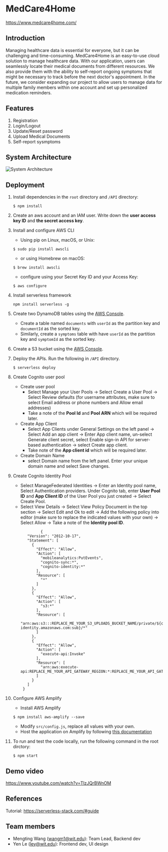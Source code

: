 # MedCare4Home

https://www.medcare4home.com/

## Introduction

Managing healthcare data is essential for everyone, but it can be challenging and time-consuming. MedCare4Home is an easy-to-use cloud solution to manage healthcare data. With our application, users can seamlessly locate their medical documents from different resources. We also provide them with the ability to self-report ongoing symptoms that might be necessary to track before the next doctor's appointment. In the future, we consider expanding our project to allow users to manage data for multiple family members within one account and set up personalized medication reminders. 

## Features
1. Registration
2. Login/Logout
3. Update/Reset password
4. Upload Medical Documents
5. Self-report sysmptoms

## System Architecture
![System Architecture](https://github.com/wangm1atwit/AWS-MedCare4Home/blob/main/image/System%20Architecture.png)

## Deployment
1. Install dependencies in the ```root``` directory and ```/API``` directory:
      ```
      $ npm install
      ```
2. Create an aws account and an IAM user. Write down the __user access key ID__ and __the secret access key__.
3. Install and configure AWS CLI  
      - Using pip on Linux, macOS, or Unix:
      ```
      $ sudo pip install awscli
      ```
      - or using Homebrew on macOS:
      ```
      $ brew install awscli
      ```
      - configure using your Secret Key ID and your Access Key:
      ```
      $ aws configure
      ```
4. Install serverless framework
      ```
      npm install serverless -g
      ```
5. Create two DynamoDB tables using the [AWS Console](https://aws.amazon.com/console/).
      - Create a table named ```documents``` with ```userId``` as the partition key and ```documentId``` as the sorted key. 
      - Similarly, create a ```symptoms``` table with have ```userId``` as the partition key and ```symptomId``` as the sorted key.

6. Create a S3 bucket using the [AWS Console](https://aws.amazon.com/console/). 
7. Deploy the APIs. Run the following in ```/API``` directory.
      ```
      $ serverless deploy
      ```

8. Create Cognito user pool
      - Create user pool
         - Select Manage your User Pools -> Select Create a User Pool -> Select Review defaults (for username attributes, make sure to select Email address or phone numbers and Allow email addresses)  
         - Take a note of the __Pool Id__ and __Pool ARN__ which will be required later. 
      - Create App Client
        - Select App Clients under General Settings on the left panel -> Select Add an app client -> Enter App client name, un-select Generate client secret, select Enable sign-in API for server-based authentication -> select Create app client.
        - Take note of the __App client id__ which will be required later.
      - Create Domain Name
        -  select Domain name from the left panel. Enter your unique domain name and select Save changes. 
9. Create Cognito Identity Pool
     - Select ManageFederated Identities -> Enter an Identity pool name, Select Authentication providers. Under Cognito tab, enter __User Pool ID__ and __App Client ID__ of the User Pool you just created -> Select Create Pool.
     - Select View Details -> Select View Policy Document in the top section -> Select Edit and Ok to edit -> Add the following policy into editor (make sure to replace the indicated values with your own) -> Select Allow -> Take a note of the __Identity pool ID__. 
         ```
                  {
            "Version": "2012-10-17",
            "Statement": [
              {
                "Effect": "Allow",
                "Action": [
                  "mobileanalytics:PutEvents",
                  "cognito-sync:*",
                  "cognito-identity:*"
                ],
                "Resource": [
                  "*"
                ]
              },
              {
                "Effect": "Allow",
                "Action": [
                  "s3:*"
                ],
                "Resource": [
                  "arn:aws:s3:::REPLACE_ME_YOUR_S3_UPLOADS_BUCKET_NAME/private/${cognito-identity.amazonaws.com:sub}/*"
                ]
              },
              {
                "Effect": "Allow",
                "Action": [
                  "execute-api:Invoke"
                ],
                "Resource": [
                  "arn:aws:execute-api:REPLACE_ME_YOUR_API_GATEWAY_REGION:*:REPLACE_ME_YOUR_API_GATEWAY_ID/*/*/*"
                ]
              }
            ]
          }
        ```
10. Configure AWS Amplify
      - Install AWS Amplify
      ```
      $ npm install aws-amplify --save
      ```   
      - Modify ```src/config.js```, replace all values with your own.
      - Host the application on Amplify by following [this documentation](https://aws.amazon.com/getting-started/hands-on/host-static-website/)

11. To run and test the code locally, run the following command in the root dirctory:
      ```
      $ npm start
      ```   


## Demo video

https://www.youtube.com/watch?v=TlzJQrBWnOM

## References

Tutorial: https://serverless-stack.com/#guide

## Team members

* Mengting Wang (wangm1@wit.edu): Team Lead, Backend dev
* Yen Le (ley@wit.edu): Frontend dev, UI design
